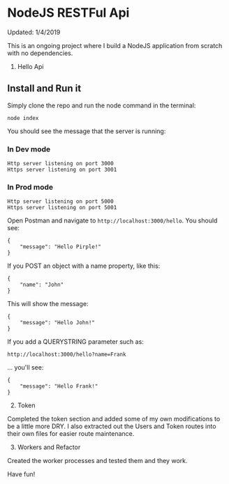 # NodeJS RESTFul Api

Updated: 1/4/2019

This is an ongoing project where I build a NodeJS application from scratch with no dependencies.

1. Hello Api

## Install and Run it
Simply clone the repo and run the node command in the terminal:

    node index

You should see the message that the server is running:

### In Dev mode

    Http server listening on port 3000
    Https server listening on port 3001

### In Prod mode

    Http server listening on port 5000
    Https server listening on port 5001

Open Postman and navigate to `http://localhost:3000/hello`.  You should see:

    {
        "message": "Hello Pirple!"
    }

If you POST an object with a name property, like this:

    {
        "name": "John"
    }

This will show the message:

    {
        "message": "Hello John!"
    }

If you add a QUERYSTRING parameter such as:

    http://localhost:3000/hello?name=Frank

... you'll see:

    {
        "message": "Hello Frank!"
    }

2. Token

Completed the token section and added some of my own modifications to be a little more DRY.  I also extracted out the Users and Token routes into their own files for easier route maintenance.

3. Workers and Refactor

Created the worker processes and tested them and they work.

Have fun!
